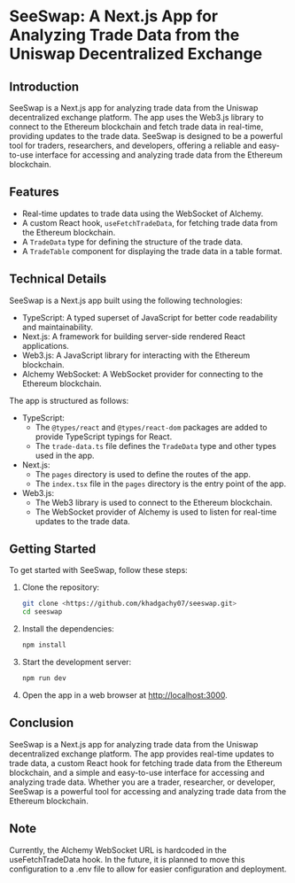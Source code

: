 # SeeSwap: A Next.js App for Analyzing Trade Data from the Uniswap Decentralized Exchange

## Introduction
SeeSwap is a Next.js app for analyzing trade data from the Uniswap decentralized exchange platform. The app uses the Web3.js library to connect to the Ethereum blockchain and fetch trade data in real-time, providing updates to the trade data. SeeSwap is designed to be a powerful tool for traders, researchers, and developers, offering a reliable and easy-to-use interface for accessing and analyzing trade data from the Ethereum blockchain.

## Features
- Real-time updates to trade data using the WebSocket of Alchemy.
- A custom React hook, `useFetchTradeData`, for fetching trade data from the Ethereum blockchain.
- A `TradeData` type for defining the structure of the trade data.
- A `TradeTable` component for displaying the trade data in a table format.

## Technical Details
SeeSwap is a Next.js app built using the following technologies:
- TypeScript: A typed superset of JavaScript for better code readability and maintainability.
- Next.js: A framework for building server-side rendered React applications.
- Web3.js: A JavaScript library for interacting with the Ethereum blockchain.
- Alchemy WebSocket: A WebSocket provider for connecting to the Ethereum blockchain.

The app is structured as follows:
- TypeScript:
  - The `@types/react` and `@types/react-dom` packages are added to provide TypeScript typings for React.
  - The `trade-data.ts` file defines the `TradeData` type and other types used in the app.
- Next.js:
  - The `pages` directory is used to define the routes of the app.
  - The `index.tsx` file in the `pages` directory is the entry point of the app.
- Web3.js:
  - The Web3 library is used to connect to the Ethereum blockchain.
  - The WebSocket provider of Alchemy is used to listen for real-time updates to the trade data.

## Getting Started
To get started with SeeSwap, follow these steps:
1. Clone the repository:
    ```bash
    git clone <https://github.com/khadgachy07/seeswap.git>
    cd seeswap
    ```
2. Install the dependencies:
    ```bash
    npm install
    ```
3. Start the development server:
    ```bash
    npm run dev
    ```
4. Open the app in a web browser at [http://localhost:3000](http://localhost:3000).

## Conclusion
SeeSwap is a Next.js app for analyzing trade data from the Uniswap decentralized exchange platform. The app provides real-time updates to trade data, a custom React hook for fetching trade data from the Ethereum blockchain, and a simple and easy-to-use interface for accessing and analyzing trade data. Whether you are a trader, researcher, or developer, SeeSwap is a powerful tool for accessing and analyzing trade data from the Ethereum blockchain.
## Note
Currently, the Alchemy WebSocket URL is hardcoded in the useFetchTradeData hook. In the future, it is planned to move this configuration to a .env file to allow for easier configuration and deployment.
